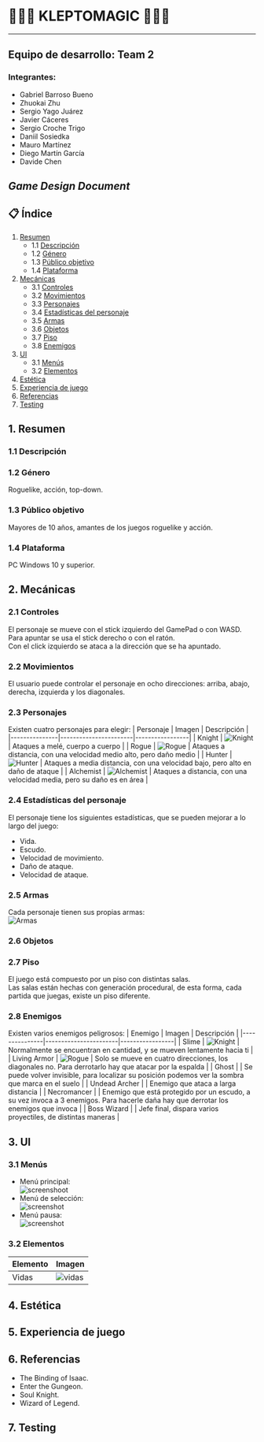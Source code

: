 # 🧙🏻‍♂️ KLEPTOMAGIC 🧙🏻‍♂️
---
## Equipo de desarrollo: Team 2
### Integrantes:
- Gabriel Barroso Bueno
- Zhuokai Zhu
- Sergio Yago Juárez
- Javier Cáceres
- Sergio Croche Trigo
- Daniil Sosiedka
- Mauro Martínez
- Diego Martín García
- Davide Chen
## *Game Design Document*
## 📋 Índice
1. [Resumen](#1-resumen)
   - 1.1 [Descripción](#11-descripción)
   - 1.2 [Género](#12-género)
   - 1.3 [Público objetivo](#13-público-objetivo)
   - 1.4 [Plataforma](#14-plataforma)
2. [Mecánicas](#2-mecánicas)
   - 3.1 [Controles](#21-controles)
   - 3.2 [Movimientos](#22-movimientos)
   - 3.3 [Personajes](#23-personajes)
   - 3.4 [Estadísticas del personaje](#24-estadísticas-del-personaje)
   - 3.5 [Armas](#25-armas)
   - 3.6 [Objetos](#26-objetos)
   - 3.7 [Piso](#27-piso)
   - 3.8 [Enemigos](#28-enemigos)
3. [UI](#3-ui)
   - 3.1 [Menús](#31-menús)
   - 3.2 [Elementos](#32-elementos)
4. [Estética](#4-estética)
5. [Experiencia de juego](#5-experiencia-de-juego)
6. [Referencias](#6-referencias)
7. [Testing](#7-testing)
## 1. Resumen
### 1.1 Descripción
### 1.2 Género
Roguelike, acción, top-down.
### 1.3 Público objetivo
Mayores de 10 años, amantes de los juegos roguelike y acción.
### 1.4 Plataforma
PC Windows 10 y superior.
## 2. Mecánicas
### 2.1 Controles
El personaje se mueve con el stick izquierdo del GamePad o con WASD.  
Para apuntar se usa el stick derecho o con el ratón.  
Con el click izquierdo se ataca a la dirección que se ha apuntado.  
### 2.2 Movimientos
El usuario puede controlar el personaje en ocho direcciones: arriba, abajo, derecha, izquierda y los diagonales.
### 2.3 Personajes
Existen cuatro personajes para elegir:
| Personaje     | Imagen                | Descripción     |
|---------------|-----------------------|-----------------|
| Knight        | ![Knight](KleptoMagic_project/resources/images/knight.png)  |  Ataques a melé, cuerpo a cuerpo |
| Rogue         | ![Rogue](KleptoMagic_project/resources/images/rogue.png) | Ataques a distancia, con una velocidad medio alto, pero daño medio |
| Hunter        | ![Hunter](KleptoMagic_project/resources/images/hunter.png) | Ataques a media distancia, con una velocidad bajo, pero alto en daño de ataque  |
| Alchemist     | ![Alchemist](KleptoMagic_project/resources/images/alchemist.png) | Ataques a distancia, con una velocidad media, pero su daño es en área |
### 2.4 Estadísticas del personaje
El personaje tiene los siguientes estadísticas, que se pueden mejorar a lo largo del juego:
- Vida.
- Escudo.
- Velocidad de movimiento.
- Daño de ataque.
- Velocidad de ataque.
### 2.5 Armas
Cada personaje tienen sus propias armas:  
![Armas](KleptoMagic_project/resources/images/weapon_sprites.png)
### 2.6 Objetos
### 2.7 Piso
El juego está compuesto por un piso con distintas salas.   
Las salas están hechas con generación procedural, de esta forma, cada partida que juegas, existe un piso diferente.
### 2.8 Enemigos
Existen varios enemigos peligrosos:
| Enemigo     | Imagen                | Descripción     |
|---------------|-----------------------|-----------------|
| Slime        | ![Knight](KleptoMagic_project/resources/images/slime_sprites.png)  |  Normalmente se encuentran en cantidad, y se mueven lentamente hacia ti |
| Living Armor         | ![Rogue](KleptoMagic_project/resources/images/armor_sprites.png) | Solo se mueve en cuatro direcciones, los diagonales no. Para derrotarlo hay que atacar por la espalda |
| Ghost        |                                                                         | Se puede volver invisible, para localizar su posición podemos ver la sombra que marca en el suelo  |
| Undead Archer     |                                                        | Enemigo que ataca a larga distancia |
| Necromancer     |                                                        | Enemigo que está protegido por un escudo, a su vez invoca a 3 enemigos. Para hacerle daña hay que derrotar los enemigos que invoca |
| Boss Wizard     |                                                        | Jefe final, dispara varios proyectiles, de distintas maneras |
## 3. UI
### 3.1 Menús
- Menú principal:   
![screenshoot](KleptoMagic_project/resources/images/mainMenuGithub.png)
- Menú de selección:    
![screenshot](KleptoMagic_project/resources/images/selectMenuGithub.png)
- Menú pausa:   
![screenshot](KleptoMagic_project/resources/images/pauseMenuGithub.png)
### 3.2 Elementos
| Elemento     | Imagen                |
|---------------|-----------------------|
| Vidas        | ![vidas](KleptoMagic_project/resources/images/live.png)  |
## 4. Estética
## 5. Experiencia de juego
## 6. Referencias
- The Binding of Isaac.
- Enter the Gungeon.
- Soul Knight.
- Wizard of Legend.
## 7. Testing
